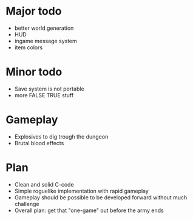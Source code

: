 Major todo
==========

* better world generation
* HUD
* ingame message system
* item colors

Minor todo
==========

* Save system is not portable
* more FALSE TRUE stuff

Gameplay
========

* Explosives to dig trough the dungeon
* Brutal blood effects

Plan
====

* Clean and solid C-code
* Simple roguelike implementation with rapid gameplay
* Gameplay should be possible to be developed forward without much challenge
* Overall plan: get that "one-game" out before the army ends

